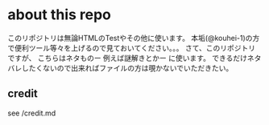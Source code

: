 # about this repo
このリポジトリは無論HTMLのTestやその他に使います。
本垢(@kouhei-1)の方で便利ツール等々を上げるので見ておいてください。。。
さて、このリポジトリですが、 こちらはネタものー 例えば謎解きとかー に使います。
できるだけネタバレしたくないので出来ればファイルの方は覗かないでいただきたい。

## credit
see /credit.md
